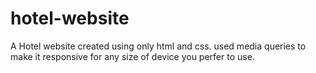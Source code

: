 # hotel-website
A Hotel website created using only html and css. used media queries to make it responsive for any size of device you perfer to use.
